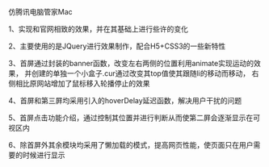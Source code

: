仿腾讯电脑管家Mac

1、实现和官网相致的效果，并在其基础上进行些许的变化

2、主要使用的是JQuery进行效果制作，配合H5+CSS3的一些新特性

3、首屏通过封装的banner函数，改变左右两侧的位置利用animate实现运动的效果，
   并创建的单独一个小盒子.cur通过改变其top值使其跟随li的移动而移动，
   右侧相比原网站增加了鼠标移入轮播停止的效果
   
4、首屏和第三屛均采用引入的hoverDelay延迟函数，解决用户干扰的问题

5、首屏点击功能介绍，通过控制其位置并进行判断从而使第二屛会逐渐显示在可视区内

6、除首屏外其余模块均采用了懒加载的模式，提高网页性能，使页面只在用户需要的时候进行显示

